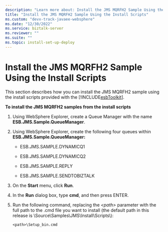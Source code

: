 ```yaml
---
description: "Learn more about: Install the JMS MQRFH2 Sample Using the Install Scripts"
title: "Install the JMS MQRFH2 Sample Using the Install Scripts"
ms.custom: "devx-track-javaee-websphere"
ms.date: "12/30/2022"
ms.service: biztalk-server
ms.reviewer: ""
ms.suite: ""
ms.topic: install-set-up-deploy
---
```

# Install the JMS MQRFH2 Sample Using the Install Scripts
This section describes how you can install the JMS MQRFH2 sample using the install scripts provided with the [!INCLUDE[esbToolkit](../includes/esbtoolkit-md.md)].  
  
 **To install the JMS MQRFH2 samples from the install scripts**  
  
1.  Using WebSphere Explorer, create a Queue Manager with the name **ESB.JMS.Sample.QueueManager**.  
  
2.  Using WebSphere Explorer, create the following four queues within **ESB.JMS.Sample.QueueManager:**  
  
    -   ESB.JMS.SAMPLE.DYNAMICQ1  
  
    -   ESB.JMS.SAMPLE.DYNAMICQ2  
  
    -   ESB.JMS.SAMPLE.REPLY  
  
    -   ESB.JMS.SAMPLE.SENDTOBIZTALK  
  
3.  On the **Start** menu, click **Run**.  
  
4.  In the **Run** dialog box, type **cmd**, and then press ENTER.  
  
5.  Run the following command, replacing the *\<path\>* parameter with the full path to the .cmd file you want to install (the default path in this release is \Source\Samples\JMS\Install\Scripts\\):  
  
    ```  
    <path>\Setup_bin.cmd  
    ```
